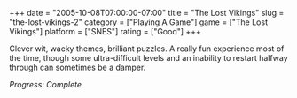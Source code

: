 +++
date = "2005-10-08T07:00:00-07:00"
title = "The Lost Vikings"
slug = "the-lost-vikings-2"
category = ["Playing A Game"]
game = ["The Lost Vikings"]
platform = ["SNES"]
rating = ["Good"]
+++

Clever wit, wacky themes, brilliant puzzles.  A really fun experience most of the time, though some ultra-difficult levels and an inability to restart halfway through can sometimes be a damper.

<i>Progress: Complete</i>